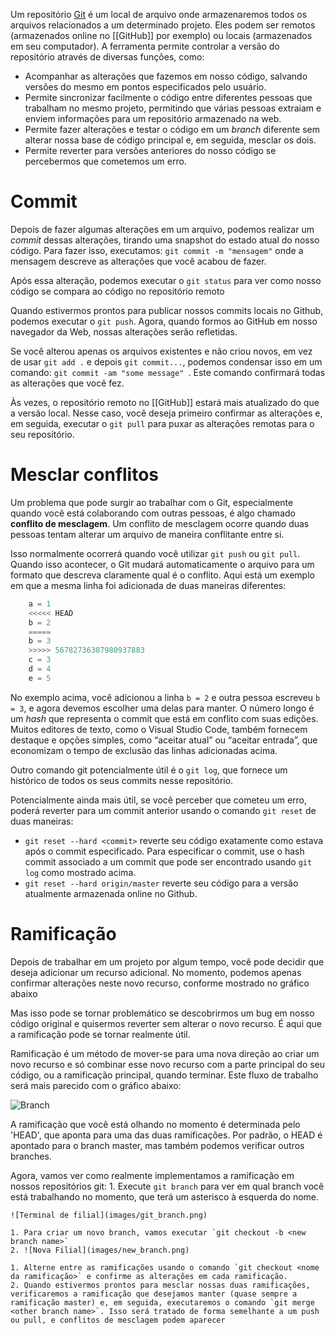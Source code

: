 ---
---

Um repositório [Git](https://git-scm.com/) é um local de arquivo onde armazenaremos todos os arquivos relacionados a um determinado projeto. Eles podem ser remotos (armazenados online no [[GitHub]] por exemplo) ou locais (armazenados em seu computador). A ferramenta permite  controlar a versão do repositório através de diversas funções, como: 
- Acompanhar as alterações que fazemos em nosso código, salvando versões do mesmo em pontos especificados pelo usuário. 
- Permite sincronizar facilmente o código entre diferentes pessoas que trabalham no mesmo projeto, permitindo que várias pessoas extraiam e enviem informações para um repositório armazenado na web.
- Permite fazer alterações e testar o código em um _branch_ diferente sem alterar nossa base de código principal e, em seguida, mesclar os dois.
- Permite reverter para versões anteriores do nosso código se percebermos que cometemos um erro.

# Commit

Depois de fazer algumas alterações em um arquivo, podemos realizar um _commit_ dessas alterações, tirando uma snapshot do estado atual do nosso código. Para fazer isso, executamos: `git commit -m "mensagem"` onde a mensagem descreve as alterações que você acabou de fazer.

Após essa alteração, podemos executar o `git status` para ver como nosso código se compara ao código no repositório remoto

Quando estivermos prontos para publicar nossos commits locais no Github, podemos executar o `git push`. Agora, quando formos ao GitHub em nosso navegador da Web, nossas alterações serão refletidas.

Se você alterou apenas os arquivos existentes e não criou novos, em vez de usar `git add .` e depois `git commit...`, podemos condensar isso em um comando: `git commit -am "some message" `. Este comando confirmará todas as alterações que você fez.

Às vezes, o repositório remoto no [[GitHub]] estará mais atualizado do que a versão local. Nesse caso, você deseja primeiro confirmar as alterações e, em seguida, executar o `git pull` para puxar as alterações remotas para o seu repositório.

# Mesclar conflitos

Um problema que pode surgir ao trabalhar com o Git, especialmente quando você está colaborando com outras pessoas, é algo chamado **conflito de mesclagem**. Um conflito de mesclagem ocorre quando duas pessoas tentam alterar um arquivo de maneira conflitante entre si.

Isso normalmente ocorrerá quando você utilizar `git push` ou `git pull`. Quando isso acontecer, o Git mudará automaticamente o arquivo para um formato que descreva claramente qual é o conflito. Aqui está um exemplo em que a mesma linha foi adicionada de duas maneiras diferentes:

```python
    a = 1
    <<<<< HEAD
    b = 2
    =====
    b = 3
    >>>>> 56782736387980937883
    c = 3
    d = 4
    e = 5
```

No exemplo acima, você adicionou a linha `b = 2` e outra pessoa escreveu `b = 3`, e agora devemos escolher uma delas para manter. O número longo é um _hash_ que representa o commit que está em conflito com suas edições. Muitos editores de texto, como o Visual Studio Code, também fornecem destaque e opções simples, como “aceitar atual” ou “aceitar entrada”, que economizam o tempo de exclusão das linhas adicionadas acima.

Outro comando git potencialmente útil é o `git log`, que fornece um histórico de todos os seus commits nesse repositório.

Potencialmente ainda mais útil, se você perceber que cometeu um erro, poderá reverter para um commit anterior usando o comando `git reset` de duas maneiras:
- `git reset --hard <commit>` reverte seu código exatamente como estava após o commit especificado. Para especificar o commit, use o hash commit associado a um commit que pode ser encontrado usando `git log` como mostrado acima.
- `git reset --hard origin/master` reverte seu código para a versão atualmente armazenada online no Github.

# Ramificação

Depois de trabalhar em um projeto por algum tempo, você pode decidir que deseja adicionar um recurso adicional. No momento, podemos apenas confirmar alterações neste novo recurso, conforme mostrado no gráfico abaixo

Mas isso pode se tornar problemático se descobrirmos um bug em nosso código original e quisermos reverter sem alterar o novo recurso. É aqui que a ramificação pode se tornar realmente útil.

Ramificação é um método de mover-se para uma nova direção ao criar um novo recurso e só combinar esse novo recurso com a parte principal do seu código, ou a ramificação principal, quando terminar. Este fluxo de trabalho será mais parecido com o gráfico abaixo:

![Branch](images/branch.png)

A ramificação que você está olhando no momento é determinada pelo 'HEAD', que aponta para uma das duas ramificações. Por padrão, o HEAD é apontado para o branch master, mas também podemos verificar outros branches.

Agora, vamos ver como realmente implementamos a ramificação em nossos repositórios git:
    1. Execute `git branch` para ver em qual branch você está trabalhando no momento, que terá um asterisco à esquerda do nome.

    ![Terminal de filial](images/git_branch.png)

    1. Para criar um novo branch, vamos executar `git checkout -b <new branch name>`
    2. ![Nova Filial](images/new_branch.png)

    1. Alterne entre as ramificações usando o comando `git checkout <nome da ramificação>` e confirme as alterações em cada ramificação.
    2. Quando estivermos prontos para mesclar nossas duas ramificações, verificaremos a ramificação que desejamos manter (quase sempre a ramificação master) e, em seguida, executaremos o comando `git merge <other branch name>`. Isso será tratado de forma semelhante a um push ou pull, e conflitos de mesclagem podem aparecer